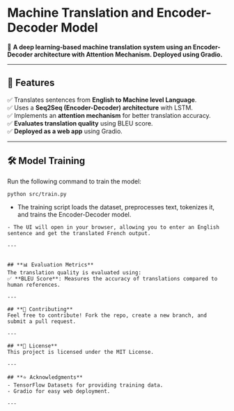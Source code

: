 # Machine Translation and Encoder-Decoder Model

🚀 **A deep learning-based machine translation system using an Encoder-Decoder architecture with Attention Mechanism. Deployed using Gradio.**

---

## **📌 Features**  
✅ Translates sentences from **English to Machine level Language**.  
✅ Uses a **Seq2Seq (Encoder-Decoder) architecture** with LSTM.  
✅ Implements an **attention mechanism** for better translation accuracy.  
✅ **Evaluates translation quality** using BLEU score.  
✅ **Deployed as a web app** using Gradio.  


---

## **🛠 Model Training**  
Run the following command to train the model:  
```bash
python src/train.py
```
- The training script loads the dataset, preprocesses text, tokenizes it, and trains the Encoder-Decoder model.  

```
- The UI will open in your browser, allowing you to enter an English sentence and get the translated French output.  

---


## **📊 Evaluation Metrics**  
The translation quality is evaluated using:  
✅ **BLEU Score**: Measures the accuracy of translations compared to human references.  

---

## **🔗 Contributing**  
Feel free to contribute! Fork the repo, create a new branch, and submit a pull request.  

---

## **📜 License**  
This project is licensed under the MIT License.  

---

## **⭐ Acknowledgments**  
- TensorFlow Datasets for providing training data.  
- Gradio for easy web deployment.  

---

